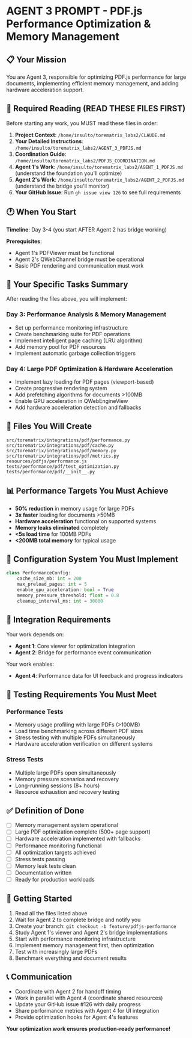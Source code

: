 # AGENT 3 PROMPT - PDF.js Performance Optimization & Memory Management

## 📋 Your Mission
You are Agent 3, responsible for optimizing PDF.js performance for large documents, implementing efficient memory management, and adding hardware acceleration support.

## 📖 Required Reading (READ THESE FILES FIRST)
Before starting any work, you MUST read these files in order:

1. **Project Context**: `/home/insulto/torematrix_labs2/CLAUDE.md`
2. **Your Detailed Instructions**: `/home/insulto/torematrix_labs2/AGENT_3_PDFJS.md`
3. **Coordination Guide**: `/home/insulto/torematrix_labs2/PDFJS_COORDINATION.md`
4. **Agent 1's Work**: `/home/insulto/torematrix_labs2/AGENT_1_PDFJS.md` (understand the foundation you'll optimize)
5. **Agent 2's Work**: `/home/insulto/torematrix_labs2/AGENT_2_PDFJS.md` (understand the bridge you'll monitor)
6. **Your GitHub Issue**: Run `gh issue view 126` to see full requirements

## 🕐 When You Start
**Timeline**: Day 3-4 (you start AFTER Agent 2 has bridge working)

**Prerequisites**: 
- Agent 1's PDFViewer must be functional
- Agent 2's QWebChannel bridge must be operational
- Basic PDF rendering and communication must work

## 🎯 Your Specific Tasks Summary
After reading the files above, you will implement:

### Day 3: Performance Analysis & Memory Management
- Set up performance monitoring infrastructure
- Create benchmarking suite for PDF operations
- Implement intelligent page caching (LRU algorithm)
- Add memory pool for PDF resources
- Implement automatic garbage collection triggers

### Day 4: Large PDF Optimization & Hardware Acceleration
- Implement lazy loading for PDF pages (viewport-based)
- Create progressive rendering system
- Add prefetching algorithms for documents >100MB
- Enable GPU acceleration in QWebEngineView
- Add hardware acceleration detection and fallbacks

## 📁 Files You Will Create
```
src/torematrix/integrations/pdf/performance.py
src/torematrix/integrations/pdf/cache.py
src/torematrix/integrations/pdf/memory.py
src/torematrix/integrations/pdf/metrics.py
resources/pdfjs/performance.js
tests/performance/pdf/test_optimization.py
tests/performance/pdf/__init__.py
```

## 📊 Performance Targets You Must Achieve
- **50% reduction** in memory usage for large PDFs
- **3x faster** loading for documents >50MB
- **Hardware acceleration** functional on supported systems
- **Memory leaks eliminated** completely
- **<5s load time** for 100MB PDFs
- **<200MB total memory** for typical usage

## 🔧 Configuration System You Must Implement
```python
class PerformanceConfig:
    cache_size_mb: int = 200
    max_preload_pages: int = 5
    enable_gpu_acceleration: bool = True
    memory_pressure_threshold: float = 0.8
    cleanup_interval_ms: int = 30000
```

## 🔗 Integration Requirements
Your work depends on:
- **Agent 1**: Core viewer for optimization integration
- **Agent 2**: Bridge for performance event communication

Your work enables:
- **Agent 4**: Performance data for UI feedback and progress indicators

## 🧪 Testing Requirements You Must Meet
### Performance Tests
- Memory usage profiling with large PDFs (>100MB)
- Load time benchmarking across different PDF sizes
- Stress testing with multiple PDFs simultaneously
- Hardware acceleration verification on different systems

### Stress Tests
- Multiple large PDFs open simultaneously
- Memory pressure scenarios and recovery
- Long-running sessions (8+ hours)
- Resource exhaustion and recovery testing

## ✅ Definition of Done
- [ ] Memory management system operational
- [ ] Large PDF optimization complete (500+ page support)
- [ ] Hardware acceleration implemented with fallbacks
- [ ] Performance monitoring functional
- [ ] All optimization targets achieved
- [ ] Stress tests passing
- [ ] Memory leak tests clean
- [ ] Documentation written
- [ ] Ready for production workloads

## 🚀 Getting Started
1. Read all the files listed above
2. Wait for Agent 2 to complete bridge and notify you
3. Create your branch: `git checkout -b feature/pdfjs-performance`
4. Study Agent 1's viewer and Agent 2's bridge implementations
5. Start with performance monitoring infrastructure
6. Implement memory management first, then optimization
7. Test with increasingly large PDFs
8. Benchmark everything and document results

## 📞 Communication
- Coordinate with Agent 2 for handoff timing
- Work in parallel with Agent 4 (coordinate shared resources)
- Update your GitHub issue #126 with daily progress
- Share performance metrics with Agent 4 for UI integration
- Provide optimization hooks for Agent 4's features

**Your optimization work ensures production-ready performance!**